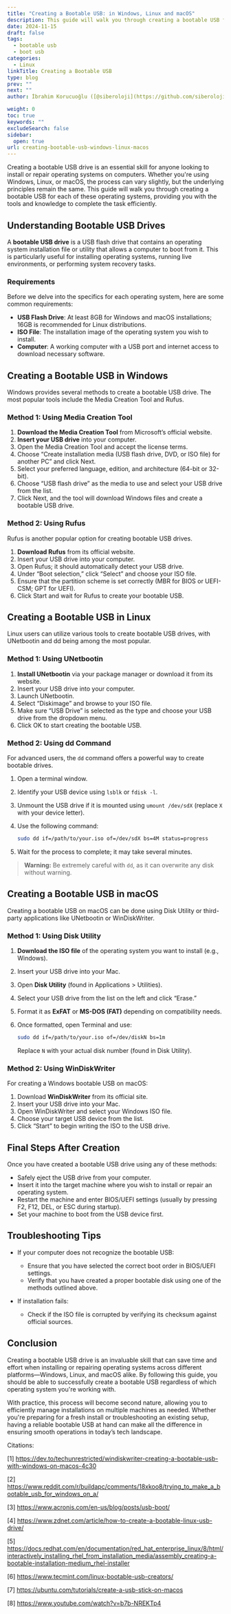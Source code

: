 ```yaml
---
title: "Creating a Bootable USB: in Windows, Linux and macOS"
description: This guide will walk you through creating a bootable USB for each of these Linux, Windows, MacOS, providing you with the tools and knowledge to complete the task efficiently.
date: 2024-11-15
draft: false
tags:
  - bootable usb
  - boot usb
categories:
  - Linux
linkTitle: Creating a Bootable USB
type: blog
prev: ""
next: ""
author: İbrahim Korucuoğlu ([@siberoloji](https://github.com/siberoloji))

weight: 0
toc: true
keywords: ""
excludeSearch: false
sidebar:
  open: true
url: creating-bootable-usb-windows-linux-macos
---
```

Creating a bootable USB drive is an essential skill for anyone looking to install or repair operating systems on computers. Whether you're using Windows, Linux, or macOS, the process can vary slightly, but the underlying principles remain the same. This guide will walk you through creating a bootable USB for each of these operating systems, providing you with the tools and knowledge to complete the task efficiently.

## Understanding Bootable USB Drives

A **bootable USB drive** is a USB flash drive that contains an operating system installation file or utility that allows a computer to boot from it. This is particularly useful for installing operating systems, running live environments, or performing system recovery tasks. 

### Requirements

Before we delve into the specifics for each operating system, here are some common requirements:

- **USB Flash Drive**: At least 8GB for Windows and macOS installations; 16GB is recommended for Linux distributions.
- **ISO File**: The installation image of the operating system you wish to install.
- **Computer**: A working computer with a USB port and internet access to download necessary software.

## Creating a Bootable USB in Windows

Windows provides several methods to create a bootable USB drive. The most popular tools include the Media Creation Tool and Rufus.

### Method 1: Using Media Creation Tool

1. **Download the Media Creation Tool** from Microsoft’s official website.
2. **Insert your USB drive** into your computer.
3. Open the Media Creation Tool and accept the license terms.
4. Choose “Create installation media (USB flash drive, DVD, or ISO file) for another PC” and click Next.
5. Select your preferred language, edition, and architecture (64-bit or 32-bit).
6. Choose “USB flash drive” as the media to use and select your USB drive from the list.
7. Click Next, and the tool will download Windows files and create a bootable USB drive.

### Method 2: Using Rufus

Rufus is another popular option for creating bootable USB drives.

1. **Download Rufus** from its official website.
2. Insert your USB drive into your computer.
3. Open Rufus; it should automatically detect your USB drive.
4. Under “Boot selection,” click “Select” and choose your ISO file.
5. Ensure that the partition scheme is set correctly (MBR for BIOS or UEFI-CSM; GPT for UEFI).
6. Click Start and wait for Rufus to create your bootable USB.

## Creating a Bootable USB in Linux

Linux users can utilize various tools to create bootable USB drives, with UNetbootin and dd being among the most popular.

### Method 1: Using UNetbootin

1. **Install UNetbootin** via your package manager or download it from its website.
2. Insert your USB drive into your computer.
3. Launch UNetbootin.
4. Select “Diskimage” and browse to your ISO file.
5. Make sure “USB Drive” is selected as the type and choose your USB drive from the dropdown menu.
6. Click OK to start creating the bootable USB.

### Method 2: Using dd Command

For advanced users, the `dd` command offers a powerful way to create bootable drives.

1. Open a terminal window.
2. Identify your USB device using `lsblk` or `fdisk -l`.
3. Unmount the USB drive if it is mounted using `umount /dev/sdX` (replace `X` with your device letter).
4. Use the following command:

   ```bash
   sudo dd if=/path/to/your.iso of=/dev/sdX bs=4M status=progress
   ```

5. Wait for the process to complete; it may take several minutes.

> **Warning:** Be extremely careful with `dd`, as it can overwrite any disk without warning.

## Creating a Bootable USB in macOS

Creating a bootable USB on macOS can be done using Disk Utility or third-party applications like UNetbootin or WinDiskWriter.

### Method 1: Using Disk Utility

1. **Download the ISO file** of the operating system you want to install (e.g., Windows).
2. Insert your USB drive into your Mac.
3. Open **Disk Utility** (found in Applications > Utilities).
4. Select your USB drive from the list on the left and click “Erase.”
5. Format it as **ExFAT** or **MS-DOS (FAT)** depending on compatibility needs.
6. Once formatted, open Terminal and use:

   ```bash
   sudo dd if=/path/to/your.iso of=/dev/diskN bs=1m
   ```

   Replace `N` with your actual disk number (found in Disk Utility).

### Method 2: Using WinDiskWriter

For creating a Windows bootable USB on macOS:

1. Download **WinDiskWriter** from its official site.
2. Insert your USB drive into your Mac.
3. Open WinDiskWriter and select your Windows ISO file.
4. Choose your target USB device from the list.
5. Click “Start” to begin writing the ISO to the USB drive.

## Final Steps After Creation

Once you have created a bootable USB drive using any of these methods:

- Safely eject the USB drive from your computer.
- Insert it into the target machine where you wish to install or repair an operating system.
- Restart the machine and enter BIOS/UEFI settings (usually by pressing F2, F12, DEL, or ESC during startup).
- Set your machine to boot from the USB device first.

## Troubleshooting Tips

- If your computer does not recognize the bootable USB:
  - Ensure that you have selected the correct boot order in BIOS/UEFI settings.
  - Verify that you have created a proper bootable disk using one of the methods outlined above.

- If installation fails:
  - Check if the ISO file is corrupted by verifying its checksum against official sources.

## Conclusion

Creating a bootable USB drive is an invaluable skill that can save time and effort when installing or repairing operating systems across different platforms—Windows, Linux, and macOS alike. By following this guide, you should be able to successfully create a bootable USB regardless of which operating system you're working with.

With practice, this process will become second nature, allowing you to efficiently manage installations on multiple machines as needed. Whether you're preparing for a fresh install or troubleshooting an existing setup, having a reliable bootable USB at hand can make all the difference in ensuring smooth operations in today’s tech landscape.

Citations:

[1] <https://dev.to/techunrestricted/windiskwriter-creating-a-bootable-usb-with-windows-on-macos-4c30>

[2] <https://www.reddit.com/r/buildapc/comments/18xkoo8/trying_to_make_a_bootable_usb_for_windows_on_a/>

[3] <https://www.acronis.com/en-us/blog/posts/usb-boot/>

[4] <https://www.zdnet.com/article/how-to-create-a-bootable-linux-usb-drive/>

[5] <https://docs.redhat.com/en/documentation/red_hat_enterprise_linux/8/html/interactively_installing_rhel_from_installation_media/assembly_creating-a-bootable-installation-medium_rhel-installer>

[6] <https://www.tecmint.com/linux-bootable-usb-creators/>

[7] <https://ubuntu.com/tutorials/create-a-usb-stick-on-macos>

[8] <https://www.youtube.com/watch?v=b7b-NREKTp4>